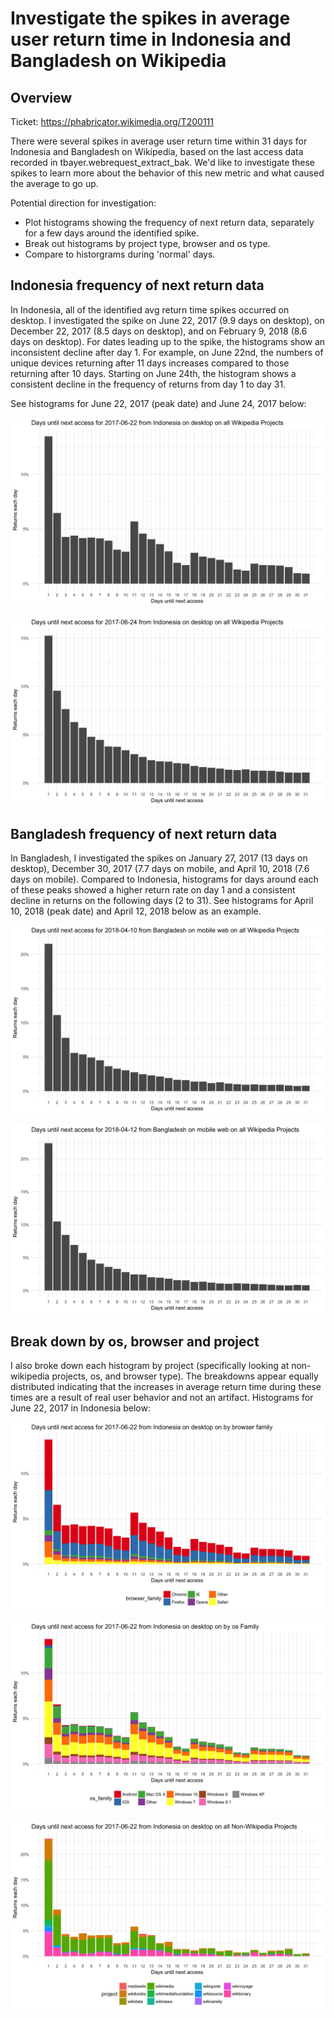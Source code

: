 
# Investigate the spikes in average user return time in Indonesia and Bangladesh on Wikipedia

## Overview
Ticket: https://phabricator.wikimedia.org/T200111

There were several spikes in average user return time within 31 days for Indonesia and Bangladesh on Wikipedia, based on the last access data recorded in tbayer.webrequest_extract_bak. We'd like to investigate these spikes to learn more about the behavior of this new metric and what caused the average to go up.

Potential direction for investigation:

- Plot histograms showing the frequency of next return data, separately for a few days around the identified spike.
- Break out histograms by project type, browser and os type.
- Compare to historgrams during 'normal' days.


## Indonesia frequency of next return data

In Indonesia, all of the identified avg return time spikes occurred on desktop. I investigated the spike on June 22, 2017 (9.9 days on desktop), on December 22, 2017 (8.5 days on desktop), and on February 9, 2018 (8.6 days on desktop). For dates leading up to the spike, the histograms show an inconsistent decline after day 1. For example, on June 22nd, the numbers of unique devices returning after 11 days increases compared to those returning after 10 days. Starting on June 24th, the histogram shows a consistent decline in the frequency of returns from day 1 to day 31.

See histograms for June 22, 2017 (peak date) and June 24, 2017 below:

![ ](figures/Indonesia/June_2017_peak/id_return_2017-06-22.png)


![ ](figures/Indonesia/June_2017_peak/id_return_2017-06-24.png)



## Bangladesh frequency of next return data

In Bangladesh, I investigated the spikes on January 27, 2017 (13 days on desktop), December 30, 2017 (7.7 days on mobile, and April 10, 2018 (7.6 days on mobile). Compared to Indonesia, histograms for days around each of these peaks showed a higher return rate on day 1 and a consistent decline in returns on the following days (2 to 31). See histograms for April 10, 2018 (peak date) and April 12, 2018 below as an example.

![ ](figures/Bangladesh/April_2018_peak/bd_return_2018-04-10.png)

![ ](figures/Bangladesh/April_2018_peak/bd_return_2018-04-12.png)

## Break down by os, browser and project

I also broke down each histogram by project (specifically looking at non-wikipedia projects, os, and browser type). The breakdowns appear equally distributed indicating that the increases in average return time during these times are a result of real user behavior and not an artifact. Histograms for June 22, 2017 in Indonesia below:

![ ](figures/Indonesia/June_2017_peak/id_return_bybrowser_2017-06-22.png)

![ ](figures/Indonesia/June_2017_peak/id_return_byOs_2017-06-22.png)

![ ](figures/Indonesia/June_2017_peak/id_return_byproject_2017-06-22.png)


